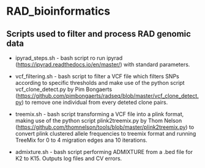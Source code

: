 # RAD_bioinformatics

## Scripts used to filter and process RAD genomic data

* ipyrad_steps.sh - bash script ro run ipyrad (https://ipyrad.readthedocs.io/en/master/) with standard parameters.

* vcf_filtering.sh - bash script to filter a VCF file which filters SNPs according to specific thresholds and make use of the python script vcf_clone_detect.py by Pim Bongaerts (https://github.com/pimbongaerts/radseq/blob/master/vcf_clone_detect.py) to remove one individual from every deteted clone pairs. 

* treemix.sh - bash script transforming a VCF file into a plink format, making use of the python script plink2treemix.py by Thom Nelson (https://github.com/thomnelson/tools/blob/master/plink2treemix.py) to convert plink clustered allele frequencies to treemix format and running TreeMix for 0 to 4 migration edges ana 10 iterations.

* admixture.sh - bash script performing ADMIXTURE from a .bed file for K2 to K15. Outputs log files and CV errors. 
